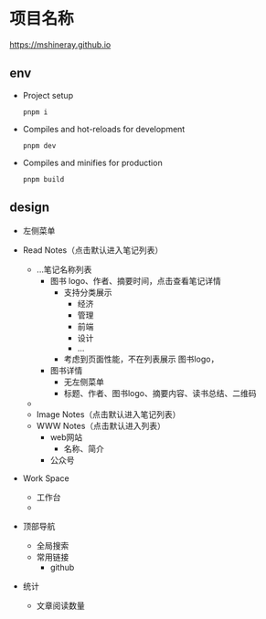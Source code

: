 # 项目名称
https://mshineray.github.io

## env
- Project setup
  ```
  pnpm i
  ```

- Compiles and hot-reloads for development
  ```
  pnpm dev
  ```

- Compiles and minifies for production
  ```
  pnpm build
  ```
  
## design
- 左侧菜单

[comment]: <> (  - Share Space )
  - Read Notes（点击默认进入笔记列表）
      - ...笔记名称列表
        - 图书 logo、作者、摘要时间，点击查看笔记详情
          - 支持分类展示
            - 经济
            - 管理
            - 前端
            - 设计
            - ...
          - 考虑到页面性能，不在列表展示 图书logo，
        - 图书详情
          - 无左侧菜单
          - 标题、作者、图书logo、摘要内容、读书总结、二维码
      - 
    - Image Notes（点击默认进入笔记列表）
    - WWW Notes（点击默认进入列表）
      - web网站
        - 名称、简介
      - 公众号
  - Work Space
    - 工作台
    - 
  

- 顶部导航
  - 全局搜索
  - 常用链接
    - github
  

- 统计
  - 文章阅读数量



